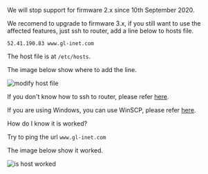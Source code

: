 We will stop support for firmware 2.x since 10th September 2020.

We recomend to upgrade to firmware 3.x, if you still want to use the affected features, just ssh to router, add a line below to hosts file.

`52.41.190.83 www.gl-inet.com`

The host file is at `/etc/hosts`.

The image below show where to add the line.

![modify host file](https://static.gl-inet.com/docs/en/2.x/troubleshooting/src/stop_supporting/modify_host.jpg)

If you don't know how to ssh to router, please refer [here](https://docs.gl-inet.com/en/2/app/ssh/).

If you are using Windows, you can use WinSCP, please refer [here](https://docs.gl-inet.com/en/2/app/ssh/#winscp).

How do I know it is worked?

Try to ping the url `www.gl-inet.com`

The image below show it worked.

![is host worked](https://static.gl-inet.com/docs/en/2.x/troubleshooting/src/stop_supporting/is_host_worked.jpg)



